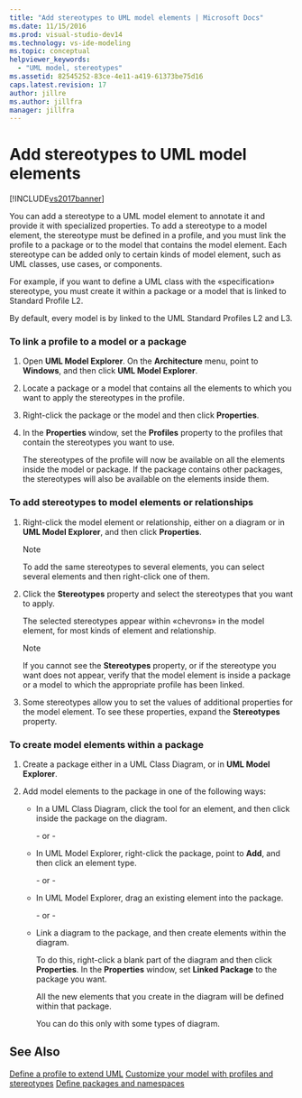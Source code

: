 ```yaml
---
title: "Add stereotypes to UML model elements | Microsoft Docs"
ms.date: 11/15/2016
ms.prod: visual-studio-dev14
ms.technology: vs-ide-modeling
ms.topic: conceptual
helpviewer_keywords:
  - "UML model, stereotypes"
ms.assetid: 82545252-83ce-4e11-a419-61373be75d16
caps.latest.revision: 17
author: jillre
ms.author: jillfra
manager: jillfra
---
```

# Add stereotypes to UML model elements
[!INCLUDE[vs2017banner](../includes/vs2017banner.md)]

You can add a stereotype to a UML model element to annotate it and provide it with specialized properties. To add a stereotype to a model element, the stereotype must be defined in a profile, and you must link the profile to a package or to the model that contains the model element. Each stereotype can be added only to certain kinds of model element, such as UML classes, use cases, or components.

 For example, if you want to define a UML class with the «specification» stereotype, you must create it within a package or a model that is linked to Standard Profile L2.

 By default, every model is by linked to the UML Standard Profiles L2 and L3.

### To link a profile to a model or a package

1. Open **UML Model Explorer**. On the **Architecture** menu, point to **Windows**, and then click **UML Model Explorer**.

2. Locate a package or a model that contains all the elements to which you want to apply the stereotypes in the profile.

3. Right-click the package or the model and then click **Properties**.

4. In the **Properties** window, set the **Profiles** property to the profiles that contain the stereotypes you want to use.

     The stereotypes of the profile will now be available on all the elements inside the model or package. If the package contains other packages, the stereotypes will also be available on the elements inside them.

### To add stereotypes to model elements or relationships

1. Right-click the model element or relationship, either on a diagram or in **UML Model Explorer**, and then click **Properties**.

    > [!NOTE]
    > To add the same stereotypes to several elements, you can select several elements and then right-click one of them.

2. Click the **Stereotypes** property and select the stereotypes that you want to apply.

     The selected stereotypes appear within «chevrons» in the model element, for most kinds of element and relationship.

    > [!NOTE]
    > If you cannot see the **Stereotypes** property, or if the stereotype you want does not appear, verify that the model element is inside a package or a model to which the appropriate profile has been linked.

3. Some stereotypes allow you to set the values of additional properties for the model element. To see these properties, expand the **Stereotypes** property.

### To create model elements within a package

1. Create a package either in a UML Class Diagram, or in **UML Model Explorer**.

2. Add model elements to the package in one of the following ways:

    - In a UML Class Diagram, click the tool for an element, and then click inside the package on the diagram.

         \- or -

    - In UML Model Explorer, right-click the package, point to **Add**, and then click an element type.

         \- or -

    - In UML Model Explorer, drag an existing element into the package.

         \- or -

    - Link a diagram to the package, and then create elements within the diagram.

         To do this, right-click a blank part of the diagram and then click **Properties**. In the **Properties** window, set **Linked Package** to the package you want.

         All the new elements that you create in the diagram will be defined within that package.

         You can do this only with some types of diagram.

## See Also
 [Define a profile to extend UML](../modeling/define-a-profile-to-extend-uml.md)
 [Customize your model with profiles and stereotypes](../modeling/customize-your-model-with-profiles-and-stereotypes.md)
 [Define packages and namespaces](../modeling/define-packages-and-namespaces.md)


